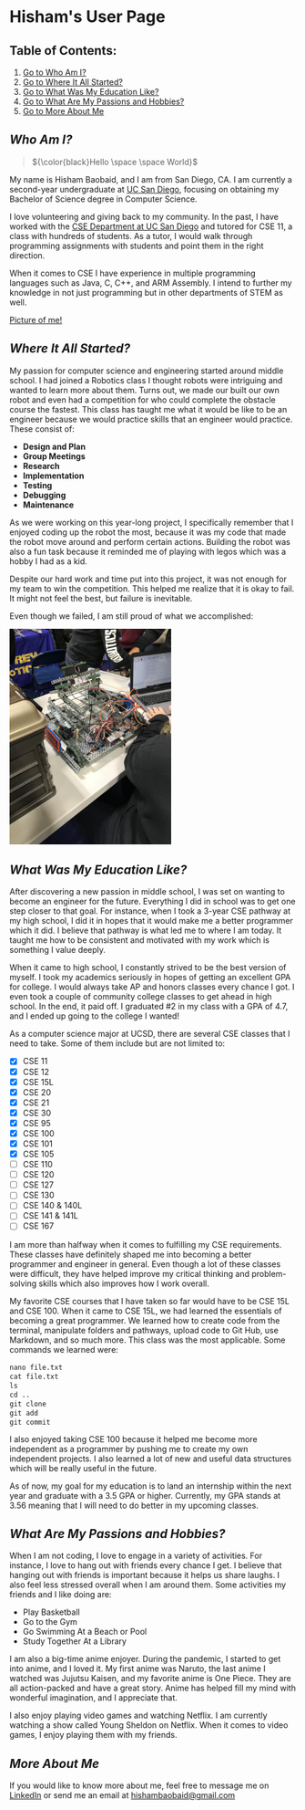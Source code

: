 # Hisham's User Page
## Table of Contents:
1. [Go to Who Am I?](#who-am-i?)
2. [Go to Where It All Started?](#where-it-all-started)
3. [Go to What Was My Education Like?](#education)
4. [Go to What Are My Passions and Hobbies?](#passions-and-hobbies)
5. [Go to More About Me](#more-about-me)
## <a name="who-am-i?"></a> ***Who Am I?***  


> ${\color{black}Hello \space \space World}$

My name is Hisham Baobaid, and I am from San Diego, CA. I am currently a second-year undergraduate at [UC San Diego](https://ucsd.edu/), focusing on obtaining my Bachelor of Science degree in Computer Science.  
  
I love volunteering and giving back to my community. In the past, I have worked with the [CSE Department at UC San Diego](https://cse.ucsd.edu/) and tutored for CSE 11, a class with hundreds of students. As a tutor, I would walk through programming assignments with students and point them in the right direction.  
  
When it comes to CSE I have experience in multiple programming languages such as Java, C, C++, and ARM Assembly. I intend to further my knowledge in not just programming but in other departments of STEM as well.  

[Picture of me!](https://github.com/hbaobaid00/projects/blob/main/linkedinprofile.jpg)
## <a name="where-it-all-started"></a> ***Where It All Started?***
My passion for computer science and engineering started around middle school. I had joined a Robotics class I thought robots were intriguing and wanted to learn more about them. Turns out, we made our built our own robot and even had a competition for who could complete the obstacle course the fastest. This class has taught me what it would be like to be an engineer because we would practice skills that an engineer would practice. These consist of:  
* **Design and Plan**
* **Group Meetings**
* **Research**
* **Implementation**
* **Testing**
* **Debugging**
* **Maintenance**  

As we were working on this year-long project, I specifically remember that I enjoyed coding up the robot the most, because it was my code that made the robot move around and perform certain actions. Building the robot was also a fun task because it reminded me of playing with legos which was a hobby I had as a kid.  

Despite our hard work and time put into this project, it was not enough for my team to win the competition. This helped me realize that it is okay to fail. It might not feel the best, but failure is inevitable. 

Even though we failed, I am still proud of what we accomplished:  

<img src="IMG_0546.jpg" width="283.5" height="378">

## <a name="education"></a> ***What Was My Education Like?***  

After discovering a new passion in middle school, I was set on wanting to become an engineer for the future. Everything I did in school was to get one step closer to that goal. For instance, when I took a 3-year CSE pathway at my high school, I did it in hopes that it would make me a better programmer which it did. I believe that pathway is what led me to where I am today. It taught me how to be consistent and motivated with my work which is something I value deeply. 

When it came to high school, I constantly strived to be the best version of myself. I took my academics seriously in hopes of getting an excellent GPA for college. I would always take AP and honors classes every chance I got. I even took a couple of community college classes to get ahead in high school. In the end, it paid off. I graduated #2 in my class with a GPA of 4.7, and I ended up going to the college I wanted!  

As a computer science major at UCSD, there are several CSE classes that I need to take. Some of them include but are not limited to:  
- [X] CSE 11
- [X] CSE 12
- [X] CSE 15L
- [X] CSE 20
- [X] CSE 21
- [X] CSE 30
- [X] CSE 95
- [X] CSE 100
- [X] CSE 101
- [X] CSE 105
- [ ] CSE 110
- [ ] CSE 120
- [ ] CSE 127
- [ ] CSE 130
- [ ] CSE 140 & 140L
- [ ] CSE 141 & 141L
- [ ] CSE 167  

I am more than halfway when it comes to fulfilling my CSE requirements. These classes have definitely shaped me into becoming a better programmer and engineer in general. Even though a lot of these classes were difficult, they have helped improve my critical thinking and problem-solving skills which also improves how I work overall.  

My favorite CSE courses that I have taken so far would have to be CSE 15L and CSE 100. When it came to CSE 15L, we had learned the essentials of becoming a great programmer. We learned how to create code from the terminal, manipulate folders and pathways, upload code to Git Hub, use Markdown, and so much more. This class was the most applicable. Some commands we learned were:

```
nano file.txt
cat file.txt
ls
cd ..
git clone
git add
git commit
```

I also enjoyed taking CSE 100 because it helped me become more independent as a programmer by pushing me to create my own independent projects. I also learned a lot of new and useful data structures which will be really useful in the future.

As of now, my goal for my education is to land an internship within the next year and graduate with a 3.5 GPA or higher. Currently, my GPA stands at 3.56 meaning that I will need to do better in my upcoming classes. 
## <a name="passions-and-hobbies"></a> ***What Are My Passions and Hobbies?***
When I am not coding, I love to engage in a variety of activities. For instance, I love to hang out with friends every chance I get. I believe that hanging out with friends is important because it helps us share laughs. I also feel less stressed overall when I am around them. Some activities my friends and I like doing are:
* Play Basketball
* Go to the Gym
* Go Swimming At a Beach or Pool
* Study Together At a Library  

I am also a big-time anime enjoyer. During the pandemic, I started to get into anime, and I loved it. My first anime was Naruto, the last anime I watched was Jujutsu Kaisen, and my favorite anime is One Piece. They are all action-packed and have a great story. Anime has helped fill my mind with wonderful imagination, and I appreciate that.  

I also enjoy playing video games and watching Netflix. I am currently watching a show called Young Sheldon on Netflix. When it comes to video games, I enjoy playing them with my friends.

## <a name="more-about-me"></a> ***More About Me***

If you would like to know more about me, feel free to message me on [LinkedIn](linkedin.com/in/hisham-baobaid-381a3427b) or send me an email at hishambaobaid@gmail.com

